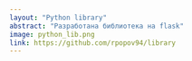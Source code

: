 ```yaml
---
layout: "Python library"
abstract: "Разработана библиотека на flask"
image: python_lib.png
link: https://github.com/rpopov94/library
---
```

